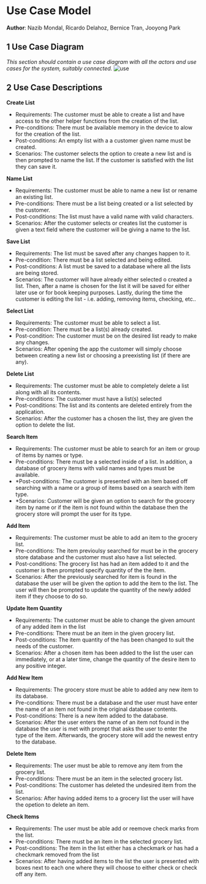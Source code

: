 [use]: https://github.com/qc-se-fall2017/370Fall17Team6/blob/master/GroupProject/Docs/designPNG/UseCaseDiagram.png
# Use Case Model

**Author**: Nazib Mondal, Ricardo Delahoz, Bernice Tran, Jooyong Park

## 1 Use Case Diagram
*This section should contain a use case diagram with all the actors and use cases for the system, suitably connected.*
![use]
## 2 Use Case Descriptions

**Create List**
- Requirements: The customer must be able to create a list and have access to the other helper functions from the creation of the list.
- Pre-conditions: There must be available memory in the device to alow for the creation of the list.
- Post-conditions: An empty list with a a customer given name must be created.
- Scenarios: The customer selects the option to create a new list and is then prompted to name the list. If the customer is satisfied with the list they can save it.

**Name List**
- Requirements: The customer must be able to name a new list or rename an existing list.
- Pre-conditions: There must be a list being created or a list selected by the customer.
- Post-conditions: The list must have a valid name with valid characters.
- Scenarios: After the customer selects or creates list the customer is given a text field where the customer will be giving a name to the list.

**Save List**
- Requirements: The list must be saved after any changes happen to it.
- Pre-condition: There must be a list selected and being edited.
- Post-conditions: A list must be saved to a database where all the lists are being stored.
- Scenarios: The customer will have already either selected o created a list. Then, after a name is chosen for the list it will be saved for either later use or for book keeping purposes. Lastly, during the time the customer is editing the list - i.e. adding, removing items, checking, etc..

**Select List**
- Requirements: The customer must be able to select a list.
- Pre-condition: There must be a list(s) already created. 
- Post-condition: The customer must be on the desired list ready to make any changes.
- Scenarios: After opening the app the customer will simply choose between creating a new list or choosing a preexisting list (if there are any).

**Delete List**
- Requirements: The customer must be able to completely delete a list along with all its contents.
- Pre-conditions: The customer must have a list(s) selected
- Post-conditions: The list and its contents are deleted entirely from the application.
- Scenarios: After the customer has a chosen the list, they are given the option to delete the list.

**Search Item**
- Requirements: The customer must be able to search for an item or group of items by names or type.
- Pre-conditions: There must be a selected inside of a list. In addition, a database of grocery items with valid names and types must be available.
- *Post-conditions: The customer is presented with an item based off searching with a name or a group of items based on a search with item type.
- *Scenarios: Customer will be given an option to search for the grocery item by name or if the item is not found within the database then the grocery store will prompt the user for its type.

**Add Item**
- Requirements: The customer must be able to add an item to the grocery list.
- Pre-conditions: The item previoulsy searched for must be in the grocery store database and the customer must also have a list selected.
- Post-conditions: The grocery list has had an item added to it and the customer is then prompted specify quantity of the the item.
- Scenarios: After the previously searched for item is found in the database the user will be given the option to add the item to the list. The user will then be prompted to update the quantity of the newly added item if they choose to do so.

**Update Item Quantity**
- Requirements: The customer must be able to change the given amount of any added item in the list
- Pre-conditions: There must be an item in the given grocery list.
- Post-conditions: The item quantity of the has been changed to suit the needs of the customer.
- Scenarios: After a chosen item has been added to the list the user can immediately, or at a later time, change the quantity of the desire item to any positive integer.

**Add New Item**
- Requirements: The grocery store must be able to added any new item to its database.
- Pre-conditions: There must be a database and the user must have enter the name of an item not found in the original database contents.
- Post-conditions: There is a new item added to the database.
- Scenarios: After the user enters the name of an item not found in the database the user is met with prompt that asks the user to enter the type of the item. Afterwards, the grocery store will add the newest entry to the database.

**Delete Item**
- Requirements: The user must be able to remove any item from the grocery list.
- Pre-conditions: There must be an item in the selected grocery list.
- Post-conditions: The customer has deleted the undesired item from the list.
- Scenarios: After having added items to a grocery list the user will have the opetion to delete an item.

**Check Items**
- Requirements: The user must be able add or reemove check marks from the list.
- Pre-conditions: There must be an item in the selected grocery list.
- Post-conditions: The item in the list either has a checkmark or has had a checkmark removed from the list
- Scenarios: After having added items to the list the user is presented with boxes next to each one where they will choose to either check or check off any item.
